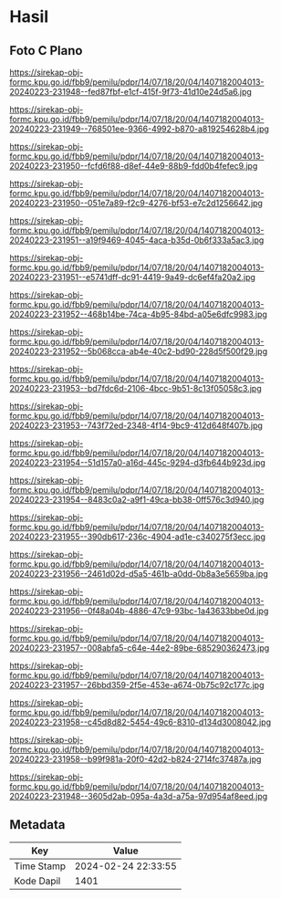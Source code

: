 # Hasil

## Foto C Plano

https://sirekap-obj-formc.kpu.go.id/fbb9/pemilu/pdpr/14/07/18/20/04/1407182004013-20240223-231948--fed87fbf-e1cf-415f-9f73-41d10e24d5a6.jpg

https://sirekap-obj-formc.kpu.go.id/fbb9/pemilu/pdpr/14/07/18/20/04/1407182004013-20240223-231949--768501ee-9366-4992-b870-a819254628b4.jpg

https://sirekap-obj-formc.kpu.go.id/fbb9/pemilu/pdpr/14/07/18/20/04/1407182004013-20240223-231950--fcfd6f88-d8ef-44e9-88b9-fdd0b4fefec9.jpg

https://sirekap-obj-formc.kpu.go.id/fbb9/pemilu/pdpr/14/07/18/20/04/1407182004013-20240223-231950--051e7a89-f2c9-4276-bf53-e7c2d1256642.jpg

https://sirekap-obj-formc.kpu.go.id/fbb9/pemilu/pdpr/14/07/18/20/04/1407182004013-20240223-231951--a19f9469-4045-4aca-b35d-0b6f333a5ac3.jpg

https://sirekap-obj-formc.kpu.go.id/fbb9/pemilu/pdpr/14/07/18/20/04/1407182004013-20240223-231951--e5741dff-dc91-4419-9a49-dc6ef4fa20a2.jpg

https://sirekap-obj-formc.kpu.go.id/fbb9/pemilu/pdpr/14/07/18/20/04/1407182004013-20240223-231952--468b14be-74ca-4b95-84bd-a05e6dfc9983.jpg

https://sirekap-obj-formc.kpu.go.id/fbb9/pemilu/pdpr/14/07/18/20/04/1407182004013-20240223-231952--5b068cca-ab4e-40c2-bd90-228d5f500f29.jpg

https://sirekap-obj-formc.kpu.go.id/fbb9/pemilu/pdpr/14/07/18/20/04/1407182004013-20240223-231953--bd7fdc6d-2106-4bcc-9b51-8c13f05058c3.jpg

https://sirekap-obj-formc.kpu.go.id/fbb9/pemilu/pdpr/14/07/18/20/04/1407182004013-20240223-231953--743f72ed-2348-4f14-9bc9-412d648f407b.jpg

https://sirekap-obj-formc.kpu.go.id/fbb9/pemilu/pdpr/14/07/18/20/04/1407182004013-20240223-231954--51d157a0-a16d-445c-9294-d3fb644b923d.jpg

https://sirekap-obj-formc.kpu.go.id/fbb9/pemilu/pdpr/14/07/18/20/04/1407182004013-20240223-231954--8483c0a2-a9f1-49ca-bb38-0ff576c3d940.jpg

https://sirekap-obj-formc.kpu.go.id/fbb9/pemilu/pdpr/14/07/18/20/04/1407182004013-20240223-231955--390db617-236c-4904-ad1e-c340275f3ecc.jpg

https://sirekap-obj-formc.kpu.go.id/fbb9/pemilu/pdpr/14/07/18/20/04/1407182004013-20240223-231956--2461d02d-d5a5-461b-a0dd-0b8a3e5659ba.jpg

https://sirekap-obj-formc.kpu.go.id/fbb9/pemilu/pdpr/14/07/18/20/04/1407182004013-20240223-231956--0f48a04b-4886-47c9-93bc-1a43633bbe0d.jpg

https://sirekap-obj-formc.kpu.go.id/fbb9/pemilu/pdpr/14/07/18/20/04/1407182004013-20240223-231957--008abfa5-c64e-44e2-89be-685290362473.jpg

https://sirekap-obj-formc.kpu.go.id/fbb9/pemilu/pdpr/14/07/18/20/04/1407182004013-20240223-231957--26bbd359-2f5e-453e-a674-0b75c92c177c.jpg

https://sirekap-obj-formc.kpu.go.id/fbb9/pemilu/pdpr/14/07/18/20/04/1407182004013-20240223-231958--c45d8d82-5454-49c6-8310-d134d3008042.jpg

https://sirekap-obj-formc.kpu.go.id/fbb9/pemilu/pdpr/14/07/18/20/04/1407182004013-20240223-231958--b99f981a-20f0-42d2-b824-2714fc37487a.jpg

https://sirekap-obj-formc.kpu.go.id/fbb9/pemilu/pdpr/14/07/18/20/04/1407182004013-20240223-231948--3605d2ab-095a-4a3d-a75a-97d954af8eed.jpg


## Metadata

| Key        | Value               |
| ---------- | ------------------- |
| Time Stamp | 2024-02-24 22:33:55 |
| Kode Dapil | 1401                |



